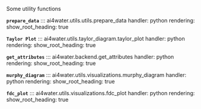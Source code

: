 Some utility functions

        
**`prepare_data`**
::: ai4water.utils.utils.prepare_data
    handler: python
    rendering:
        show_root_heading: true
        
**`Taylor Plot`**
::: ai4water.utils.taylor_diagram.taylor_plot
    handler: python
    rendering:
        show_root_heading: true

**`get_attributes`**
::: ai4water.backend.get_attributes
    handler: python
    rendering:
        show_root_heading: true

**`murphy_diagram`**
::: ai4water.utils.visualizations.murphy_diagram
    handler: python
    rendering:
        show_root_heading: true

**`fdc_plot`**
::: ai4water.utils.visualizations.fdc_plot
    handler: python
    rendering:
        show_root_heading: true